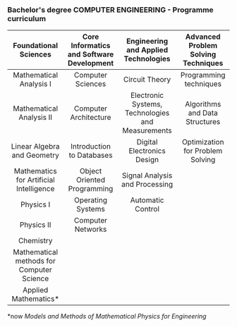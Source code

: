 ﻿
### Bachelor's degree COMPUTER ENGINEERING - Programme curriculum

|Foundational Sciences|Core Informatics and Software Development|Engineering and Applied Technologies|Advanced Problem Solving Techniques|
|:--:|:--:|:--:|:--:|
|Mathematical Analysis I |Computer Sciences |Circuit Theory|Programming techniques|Chemistry|
|Mathematical Analysis II| Computer Architecture |Electronic Systems, Technologies and Measurements|Algorithms and Data Structures|
|Linear Algebra and Geometry|Introduction to Databases|Digital Electronics Design|Optimization for Problem Solving|
|Mathematics for Artificial Intelligence|Object Oriented Programming|Signal Analysis and Processing||
|Physics I|Operating Systems|Automatic Control|||
|Physics II|Computer Networks|||
|Chemistry||||
|Mathematical methods for Computer Science||||
|Applied Mathematics*||||

*now *Models and Methods of Mathematical Physics for Engineering*
